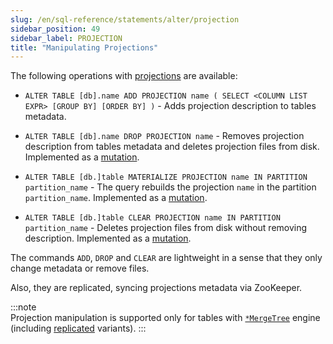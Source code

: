 ```yaml
---
slug: /en/sql-reference/statements/alter/projection
sidebar_position: 49
sidebar_label: PROJECTION
title: "Manipulating Projections"
---
```


The following operations with [projections](../../../engines/table-engines/mergetree-family/mergetree.md#projections) are available:

-   `ALTER TABLE [db].name ADD PROJECTION name ( SELECT <COLUMN LIST EXPR> [GROUP BY] [ORDER BY] )` - Adds projection description to tables metadata.

-   `ALTER TABLE [db].name DROP PROJECTION name` - Removes projection description from tables metadata and deletes projection files from disk. Implemented as a [mutation](../../../sql-reference/statements/alter/index.md#mutations).

-   `ALTER TABLE [db.]table MATERIALIZE PROJECTION name IN PARTITION partition_name` - The query rebuilds the projection `name` in the partition `partition_name`. Implemented as a [mutation](../../../sql-reference/statements/alter/index.md#mutations).

-   `ALTER TABLE [db.]table CLEAR PROJECTION name IN PARTITION partition_name` - Deletes projection files from disk without removing description. Implemented as a [mutation](../../../sql-reference/statements/alter/index.md#mutations).


The commands `ADD`, `DROP` and `CLEAR` are lightweight in a sense that they only change metadata or remove files.

Also, they are replicated, syncing projections metadata via ZooKeeper.

:::note    
Projection manipulation is supported only for tables with [`*MergeTree`](../../../engines/table-engines/mergetree-family/mergetree.md) engine (including [replicated](../../../engines/table-engines/mergetree-family/replication.md) variants).
:::
